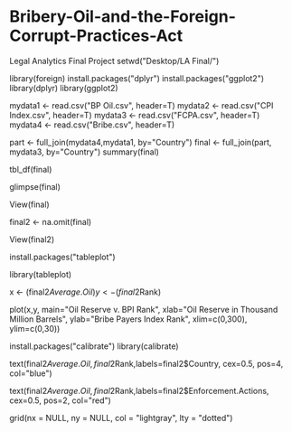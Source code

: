 # Bribery-Oil-and-the-Foreign-Corrupt-Practices-Act
Legal Analytics Final Project
setwd("Desktop/LA Final/")

library(foreign)
install.packages("dplyr")
install.packages("ggplot2")
library(dplyr)
library(ggplot2)


mydata1 <- read.csv("BP Oil.csv", header=T)
mydata2 <- read.csv("CPI Index.csv", header=T)
mydata3 <- read.csv("FCPA.csv", header=T)
mydata4 <- read.csv("Bribe.csv", header=T)


part <- full_join(mydata4,mydata1, by="Country")
final <- full_join(part, mydata3, by="Country")
summary(final)

tbl_df(final)

glimpse(final)

View(final)

final2 <- na.omit(final)

View(final2)

install.packages("tableplot")

library(tableplot)

x <- (final2$Average.Oil)
y <- (final2$Rank)

plot(x,y, main="Oil Reserve v. BPI Rank", xlab="Oil Reserve in Thousand Million Barrels", ylab="Bribe Payers Index Rank", xlim=c(0,300), ylim=c(0,30))


install.packages("calibrate")
library(calibrate)

text(final2$Average.Oil, final2$Rank,labels=final2$Country, cex=0.5, pos=4, col="blue")

text(final2$Average.Oil, final2$Rank,labels=final2$Enforcement.Actions, cex=0.5, pos=2, col="red")

grid(nx = NULL, ny = NULL, col = "lightgray", lty = "dotted")
